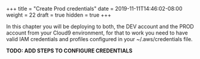 +++
title = "Create Prod credentials"
date = 2019-11-11T14:46:02-08:00
weight = 22
draft = true
hidden = true
+++

In this chapter you will be deploying to both, the DEV account and the PROD account from your Cloud9 environment, for that to work you need to have valid IAM credentials and profiles configured in your ~/.aws/credentials file.

**TODO: ADD STEPS TO CONFIGURE CREDENTIALS**
